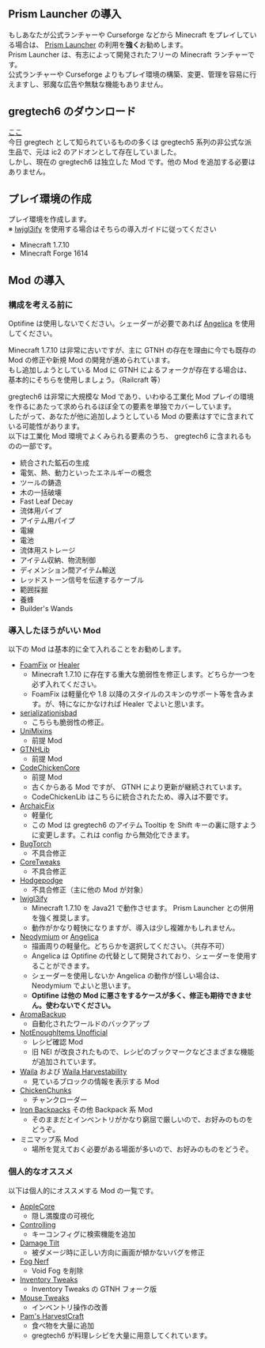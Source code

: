 ## Prism Launcher の導入
もしあなたが公式ランチャーや Curseforge などから Minecraft をプレイしている場合は、 [Prism Launcher](https://prismlauncher.org/download/) の利用を**強く**お勧めします。  
Prism Launcher は、有志によって開発されたフリーの Minecraft ランチャーです。  
公式ランチャーや Curseforge よりもプレイ環境の構築、変更、管理を容易に行えますし、邪魔な広告や無駄な機能もありません。

## gregtech6 のダウンロード
[ここ](http://gregtech.overminddl1.com/downloads/gregtech_1.7.10/index.html)  
今日 gregtech として知られているものの多くは gregtech5 系列の非公式な派生品で、元は ic2 のアドオンとして存在していました。  
しかし、現在の gregtech6 は独立した Mod です。他の Mod を追加する必要はありません。

## プレイ環境の作成
プレイ環境を作成します。  
※ [lwjgl3ify](https://github.com/GTNewHorizons/lwjgl3ify) を使用する場合はそちらの導入ガイドに従ってください  
- Minecraft 1.7.10
- Minecraft Forge 1614

## Mod の導入
### 構成を考える前に
Optifine は使用しないでください。シェーダーが必要であれば [Angelica](https://github.com/GTNewHorizons/Angelica) を使用してください。  
  
Minecraft 1.7.10 は非常に古いですが、主に GTNH の存在を理由に今でも既存の Mod の修正や新規 Mod の開発が進められています。  
もし追加しようとしている Mod に GTNH によるフォークが存在する場合は、基本的にそちらを使用しましょう。（Railcraft 等）  
  
gregtech6 は非常に大規模な Mod であり、いわゆる工業化 Mod プレイの環境を作るにあたって求められるほぼ全ての要素を単独でカバーしています。  
したがって、あなたが他に追加しようとしている Mod の要素はすでに含まれている可能性があります。  
以下は工業化 Mod 環境でよくみられる要素のうち、 gregtech6 に含まれるものの一部です。
- 統合された鉱石の生成
- 電気、熱、動力といったエネルギーの概念
- ツールの鋳造
- 木の一括破壊
- Fast Leaf Decay
- 流体用パイプ
- アイテム用パイプ
- 電線
- 電池
- 流体用ストレージ
- アイテム収納、物流制御
- ディメンション間アイテム輸送
- レッドストーン信号を伝達するケーブル
- 範囲採掘
- 養蜂
- Builder's Wands

### 導入したほうがいい Mod
以下の Mod は基本的に全て入れることをお勧めします。
- [FoamFix](https://modrinth.com/mod/foamfix/version/1.7.10-1.0.4) or [Healer](https://www.curseforge.com/minecraft/mc-mods/healer)
  - Minecraft 1.7.10 に存在する重大な脆弱性を修正します。どちらか一つを必ず入れてください。
  - FoamFix は軽量化や 1.8 以降のスタイルのスキンのサポート等を含みます。が、特になにかなければ Healer でよいと思います。
- [serializationisbad](https://github.com/dogboy21/serializationisbad)
  - こちらも脆弱性の修正。
- [UniMixins](https://github.com/LegacyModdingMC/UniMixins)
  - 前提 Mod
- [GTNHLib](https://github.com/GTNewHorizons/GTNHLib)
  - 前提 Mod
- [CodeChickenCore](https://github.com/GTNewHorizons/CodeChickenCore)
  - 前提 Mod
  - 古くからある Mod ですが、 GTNH により更新が継続されています。
  - CodeChickenLib はこちらに統合されたため、導入は不要です。
- [ArchaicFix](https://github.com/embeddedt/ArchaicFix)
  - 軽量化
  - この Mod は gregtech6 のアイテム Tooltip を Shift キーの裏に隠すように変更します。これは config から無効化できます。
- [BugTorch](https://github.com/GTNewHorizons/BugTorch)
  - 不具合修正
- [CoreTweaks](https://github.com/makamys/CoreTweaks)
  - 不具合修正
- [Hodgepodge](https://github.com/GTNewHorizons/Hodgepodge)
  - 不具合修正（主に他の Mod が対象）
- [lwjgl3ify](https://github.com/GTNewHorizons/lwjgl3ify)
  - Minecraft 1.7.10 を Java21 で動作させます。 Prism Launcher との併用を強く推奨します。
  - 動作がかなり軽快になりますが、導入は少し複雑かもしれません。
- [Neodymium](https://github.com/makamys/Neodymium) or [Angelica](https://github.com/GTNewHorizons/Angelica)
  - 描画周りの軽量化。どちらかを選択してください。（共存不可）
  - Angelica は Optifine の代替として開発されており、シェーダーを使用することができます。
  - シェーダーを使用しないか Angelica の動作が怪しい場合は、Neodymium でよいと思います。
  - **Optifine は他の Mod に悪さをするケースが多く、修正も期待できません。使わないでください。**
- [AromaBackup](https://www.curseforge.com/minecraft/mc-mods/aromabackup/files/2284754)
  - 自動化されたワールドのバックアップ
- [NotEnoughItems Unofficial](https://github.com/GTNewHorizons/NotEnoughItems)
  - レシピ確認 Mod 
  - 旧 NEI が改良されたもので、レシピのブックマークなどさまざまな機能が追加されています。
- [Waila](https://github.com/GTNewHorizons/waila) および [Waila Harvestability](https://github.com/GTNewHorizons/WailaHarvestability)
  - 見ているブロックの情報を表示する Mod
- [ChickenChunks](https://www.curseforge.com/minecraft/mc-mods/chickenchunks/files/2233250)
  - チャンクローダー
- [Iron Backpacks](https://www.curseforge.com/minecraft/mc-mods/iron-backpacks/files/2339301) その他 Backpack 系 Mod
  - そのままだとインベントリがかなり窮屈で厳しいので、お好みのものをどうぞ。
- ミニマップ系 Mod
  - 場所を覚えておく必要がある場面が多いので、お好みのものをどうぞ。

### 個人的なオススメ
以下は個人的にオススメする Mod の一覧です。
- [AppleCore](https://www.curseforge.com/minecraft/mc-mods/applecore/files/2530879)
  - 隠し満腹度の可視化
- [Controlling](https://modrinth.com/mod/controlling/version/1.7.10-1.0.0.4)
  - キーコンフィグに検索機能を追加
- [Damage Tilt](https://www.curseforge.com/minecraft/mc-mods/damage-tilt/files/3097543)
  - 被ダメージ時に正しい方向に画面が傾かないバグを修正
- [Fog Nerf](https://www.curseforge.com/minecraft/mc-mods/fognerf/files/2216790)
  - Void Fog を削除
- [Inventory Tweaks](https://github.com/GTNewHorizons/inventory-tweaks)
  - Inventory Tweaks の GTNH フォーク版
- [Mouse Tweaks](https://github.com/GTNewHorizons/MouseTweaks)
  - インベントリ操作の改善
- [Pam's HarvestCraft](https://www.curseforge.com/minecraft/mc-mods/pams-harvestcraft/files/2270206)
  - 食べ物を大量に追加
  - gregtech6 が料理レシピを大量に用意してくれています。